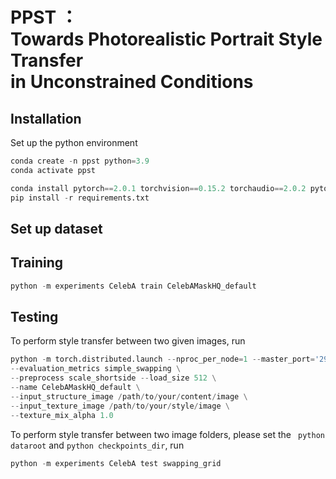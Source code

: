 # PPST ：<br/> Towards Photorealistic Portrait Style Transfer <br/> in Unconstrained Conditions
## Installation
Set up the python environment
``` python
conda create -n ppst python=3.9
conda activate ppst

conda install pytorch==2.0.1 torchvision==0.15.2 torchaudio==2.0.2 pytorch-cuda=11.7 -c pytorch -c nvidia
pip install -r requirements.txt
```
## Set up dataset
## Training
``` python
python -m experiments CelebA train CelebAMaskHQ_default
```
## Testing
To perform style transfer between two given images, run
``` python
python -m torch.distributed.launch --nproc_per_node=1 --master_port='29501' test.py \
--evaluation_metrics simple_swapping \
--preprocess scale_shortside --load_size 512 \
--name CelebAMaskHQ_default \
--input_structure_image /path/to/your/content/image \
--input_texture_image /path/to/your/style/image \
--texture_mix_alpha 1.0
```
To perform style transfer between two image folders, please set the ``` python dataroot``` and ```python checkpoints_dir```, run
``` python
python -m experiments CelebA test swapping_grid
``` 
